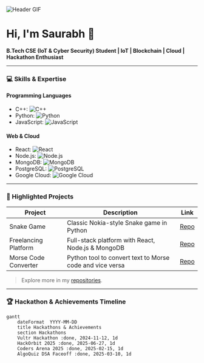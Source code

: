 <!-- Header GIF with Name & Title -->
![Header GIF](https://media.giphy.com/media/xT9IgG50Fb7Mi0prBC/giphy.gif)

# Hi, I'm Saurabh  👋
**B.Tech CSE (IoT & Cyber Security) Student | IoT | Blockchain | Cloud | Hackathon Enthusiast**

---

### 💻 Skills & Expertise

#### Programming Languages
- C++: ![C++](https://img.shields.io/badge/C++-90%25-blue?style=for-the-badge)
- Python: ![Python](https://img.shields.io/badge/Python-95%25-yellow?style=for-the-badge)
- JavaScript: ![JavaScript](https://img.shields.io/badge/JavaScript-85%25-yellowgreen?style=for-the-badge)

#### Web & Cloud
- React: ![React](https://img.shields.io/badge/React-90%25-blue?style=for-the-badge)
- Node.js: ![Node.js](https://img.shields.io/badge/Node.js-85%25-green?style=for-the-badge)
- MongoDB: ![MongoDB](https://img.shields.io/badge/MongoDB-80%25-darkgreen?style=for-the-badge)
- PostgreSQL: ![PostgreSQL](https://img.shields.io/badge/PostgreSQL-80%25-blue?style=for-the-badge)
- Google Cloud: ![Google Cloud](https://img.shields.io/badge/Google_Cloud-75%25-blue?style=for-the-badge)

---

### 📂 Highlighted Projects
| Project | Description | Link |
|---------|-------------|------|
| Snake Game | Classic Nokia-style Snake game in Python | [Repo](https://github.com/saurabhkumarsuman20/Snake_game) |
| Freelancing Platform | Full-stack platform with React, Node.js & MongoDB | [Repo](https://github.com/saurabhkumarsuman20/Freelancing_Platform) |
| Morse Code Converter | Python tool to convert text to Morse code and vice versa | [Repo](https://github.com/saurabhkumarsuman20/MORSE_CODE_CONVERTER) |

> Explore more in my [repositories](https://github.com/saurabhkumarsuman20?tab=repositories).

---

### 🏆 Hackathon & Achievements Timeline
```mermaid
gantt
    dateFormat  YYYY-MM-DD
    title Hackathons & Achievements
    section Hackathons
    Vultr Hackathon :done, 2024-11-12, 1d
    HackOrbit 2025 :done, 2025-06-27, 1d
    Coders Arena 2025 :done, 2025-02-15, 1d
    AlgoQuiz DSA Faceoff :done, 2025-03-10, 1d
